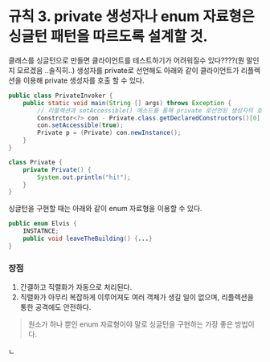 # 규칙 3. private 생성자나 enum 자료형은 싱글턴 패턴을 따르도록 설계할 것.

클래스를 싱글턴으로 만들면 클라이언트를 테스트하기가 어려워질수 있다????(뭔 말인지 모르겠음 ..솔직히..)
생성자를 private로 선언해도 아래와 같이 클라이언트가 리플렉션을 이용해 private 생성자를 호출 할 수 있다.
```java
public class PrivateInvoker {
	public static void main(String [] args) throws Exception {
		// 리플렉션과 setAccessible() 메소드를 통해 private 로선언된 생성자의 호출 권한을 획득
		Constrctor<?> con - Private.class.getDeclaredConstructors()[0];
		con.setAccessible(true);
		Private p = (Private) con.newInstance();
	}
}

class Private {
	private Private() {
		System.out.println("hi!");
	}
}
```
싱글턴을 구현할 때는 아래와 같이 enum 자료형을 이용할 수 있다. 
```java
public enum Elvis {
	INSTATNCE;
	public void leaveTheBuilding() {...}
}
```
### 장점
1. 간결하고 직렬화가 자동으로 처리된다.
2. 직렬화가 아무리 복잡하게 이루어져도 여러 객체가 생길 일이 없으며, 리플렉션을 통한 공격에도 안전하다. 

> 원소가 하나 뿐인 enum 자료형이야 말로 싱글턴을 구현하는 가장 좋은 방법이다.

ㄴ